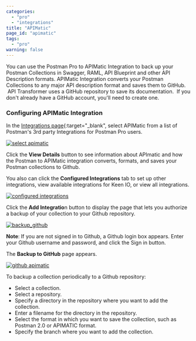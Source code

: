 ```yaml
---
categories:
  - "pro"
  - "integrations"
title: "APIMatic"
page_id: "apimatic"
tags: 
  - "pro"
warning: false
---
```


You can use the Postman Pro to APIMatic Integration to back up your Postman Collections in Swagger, RAML, API Blueprint and other API Description formats. APIMatic Integration converts your Postman Collections to any major API description format and saves them to GitHub.  API Transformer uses a GitHub repository to save its documentation.  If you don't already have a GitHub account, you'll need to create one.


### Configuring APIMatic Integration

In the [Integrations page](https://app.getpostman.com/dashboard/integrations){:target="_blank", select APIMatic from a list of Postman's 3rd party Integrations for Postman Pro users.

[![select apimatic](https://s3.amazonaws.com/postman-static-getpostman-com/postman-docs/integrations_APImatic.png)](https://s3.amazonaws.com/postman-static-getpostman-com/postman-docs/integrations_APImatic.png)

Click the **View Details** button to see information about APImatic and how the Postman to APIMatic integration converts, formats, and saves your Postman collections to Github. 

You also can click the **Configured Integrations** tab to set up other integrations, view available integrations for Keen IO, or view all integrations.

[![configured integrations](https://s3.amazonaws.com/postman-static-getpostman-com/postman-docs/integrations_APImatic_details1.png)](https://s3.amazonaws.com/postman-static-getpostman-com/postman-docs/integrations_APImatic_details1.png)

Click the **Add Integratio**n button to display the page that lets you authorize a backup of your collection to your Github repository.


[![backup_github](https://s3.amazonaws.com/postman-static-getpostman-com/postman-docs/integrations_APImatic_backup_Github1.png)](https://s3.amazonaws.com/postman-static-getpostman-com/postman-docs/integrations_APImatic_backup_Github1.png)

**Note**: If you are not signed in to Github, a Github login box appears. Enter your Github username and password, and click the Sign in button.

The **Backup to GitHub** page appears.

[![github apimatic](https://s3.amazonaws.com/postman-static-getpostman-com/postman-docs/integrations_github_backup.png)](https://s3.amazonaws.com/postman-static-getpostman-com/postman-docs/integrations_github_backup.png)

To backup a collection periodically to a Github repository:
* Select a collection.
* Select a repository.
* Specify a directory in the repository where you want to add the collection.
* Enter a filename for the directory in the repository.
* Select the format in which you want to save the collection, such as Postman 2.0 or APIMATIC format.
* Specify the branch where you want to add the collection.




